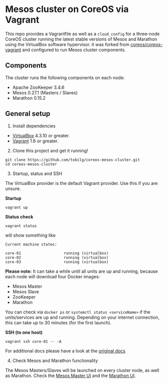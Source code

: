 # Mesos cluster on CoreOS via Vagrant

This repo provides a Vagrantfile as well as a `cloud_config` for a three-node CoreOS cluster running the latest stable versions of Mesos and Marathon using the VirtualBox software hypervisor. it was forked from [coreos/coreos-vagrant](https://github.com/coreos/coreos-vagrant) and configured to run Mesos cluster components.

## Components

The cluster runs the following components on each node:

* Apache ZooKeeper 3.4.6
* Mesos 0.27.1 (Masters / Slaves)
* Marathon 0.15.2

## General setup

1) Install dependencies

* [VirtualBox][virtualbox] 4.3.10 or greater.
* [Vagrant][vagrant] 1.6 or greater.

2) Clone this project and get it running!

```
git clone https://github.com/tobilg/coreos-mesos-cluster.git
cd coreos-mesos-cluster
```

3) Startup, status and SSH

The VirtualBox provider is the default Vagrant provider. Use this if you are unsure.

**Startup**
```
vagrant up
```

**Status check**
```
vagrant status
```

will show something like

```
Current machine states:

core-01                   running (virtualbox)
core-02                   running (virtualbox)
core-03                   running (virtualbox)
```

**Please note:**
It can take a while until all units are up and running, because each node will download four Docker images:
* Mesos Master
* Mesos Slave
* ZooKeeper
* Marathon

You can check via `docker ps` or `systemctl status <serviceName>` if the units/services are up and running. Depending on your internet connection, this can take up to 30 minutes (for the first launch).

**SSH (to one host)**
```
vagrant ssh core-01 -- -A 
```

For additional docs please have a look at the [original docs](https://github.com/coreos/coreos-vagrant)

4) Check Mesos and Marathon functionality

The Mesos Masters/Slaves will be launched on every cluster node, as well as Marathon. Check the [Mesos Master UI](http://172.17.8.101:5050) and the [Marathon UI](http://172.17.8.101:8080).

[virtualbox]: https://www.virtualbox.org/
[vagrant]: https://www.vagrantup.com/downloads.html
